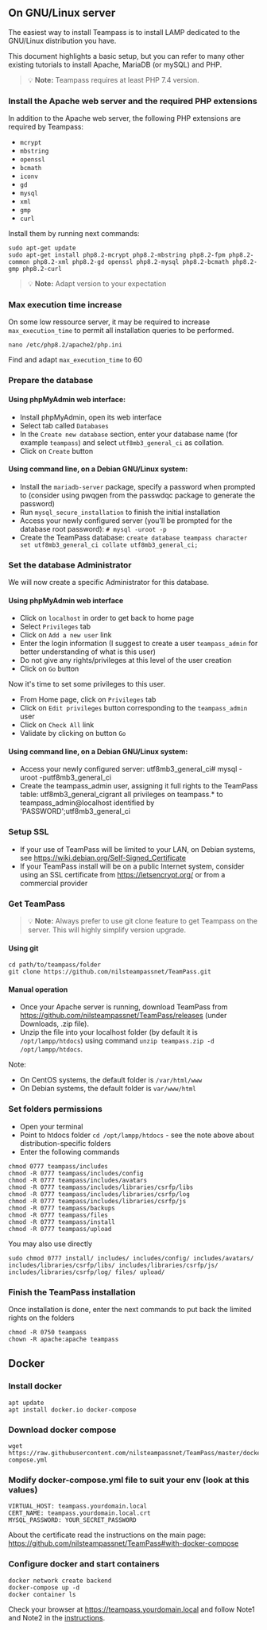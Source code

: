 <!-- docs/install/install.md -->




##  On GNU/Linux server

The easiest way to install Teampass is to install LAMP dedicated to the GNU/Linux distribution you have. 

This document highlights a basic setup, but you can refer to many other existing tutorials to install Apache, MariaDB (or mySQL) and PHP.

> :bulb: **Note:**  Teampass requires at least PHP 7.4 version.

### Install the Apache web server and the required PHP extensions

In addition to the Apache web server, the following PHP extensions are required by Teampass:

* `mcrypt`
* `mbstring`
* `openssl`
* `bcmath`
* `iconv`
* `gd`
* `mysql`
* `xml`
* `gmp`
* `curl`

Install them by running next commands:

```
sudo apt-get update
sudo apt-get install php8.2-mcrypt php8.2-mbstring php8.2-fpm php8.2-common php8.2-xml php8.2-gd openssl php8.2-mysql php8.2-bcmath php8.2-gmp php8.2-curl
```
> :bulb: **Note:**  Adapt version to your expectation

### Max execution time increase

On some low ressource server, it may be required to increase `max_execution_time` to permit all installation queries to be performed.

```
nano /etc/php8.2/apache2/php.ini
```

Find and adapt `max_execution_time` to 60


### Prepare the database

#### Using phpMyAdmin web interface:

* Install phpMyAdmin, open its web interface
* Select tab called `Databases`
* In the `Create new database` section, enter your database name (for example `teampass`) and select `utf8mb3_general_ci` as collation.
* Click on `Create` button

#### Using command line, on a Debian GNU/Linux system:

* Install the `mariadb-server` package, specify a password when prompted to (consider using pwqgen from the passwdqc package to generate the password)
* Run `mysql_secure_installation` to finish the initial installation
* Access your newly configured server (you'll be prompted for the database root password): 
  ```# mysql -uroot -p```
* Create the TeamPass database: 
  ```create database teampass character set utf8mb3_general_ci collate utf8mb3_general_ci;```

### Set the database Administrator

We will now create a specific Administrator for this database.

#### Using phpMyAdmin web interface

* Click on `localhost` in order to get back to home page
* Select `Privileges` tab
* Click on `Add a new user` link
* Enter the login information (I suggest to create a user `teampass_admin` for better understanding of what is this user)
* Do not give any rights/privileges at this level of the user creation
* Click on `Go` button

Now it's time to set some privileges to this user.

* From Home page, click on `Privileges` tab
* Click on `Edit privileges` button corresponding to the `teampass_admin` user
* Click on `Check All` link
* Validate by clicking on button `Go`

#### Using command line, on a Debian GNU/Linux system:

* Access your newly configured server:
  utf8mb3_general_ci# mysql -uroot -putf8mb3_general_ci
* Create the teampass_admin user, assigning it full rights to the TeamPass table: 
  utf8mb3_general_cigrant all privileges on teampass.* to teampass_admin@localhost identified by 'PASSWORD';utf8mb3_general_ci

### Setup SSL

* If your use of TeamPass will be limited to your LAN, on Debian systems, see https://wiki.debian.org/Self-Signed_Certificate
* If your TeamPass install will be on a public Internet system, consider using an SSL certificate from https://letsencrypt.org/ or from a commercial provider

### Get TeamPass

> :bulb: **Note:**  Always prefer to use git clone feature to get Teampass on the server. This will highly simplify version upgrade.

#### Using git

```
cd path/to/teampass/folder
git clone https://github.com/nilsteampassnet/TeamPass.git
```

#### Manual operation

* Once your Apache server is running, download TeamPass from https://github.com/nilsteampassnet/TeamPass/releases (under Downloads, .zip file).
* Unzip the file into your localhost folder (by default it is `/opt/lampp/htdocs`) using command `unzip teampass.zip -d /opt/lampp/htdocs`.

Note:

* On CentOS systems, the default folder is `/var/html/www`
* On Debian systems, the default folder is `var/www/html`

### Set folders permissions

* Open your terminal
* Point to htdocs folder `cd /opt/lampp/htdocs` - see the note above about distribution-specific folders
* Enter the following commands
```
chmod 0777 teampass/includes
chmod -R 0777 teampass/includes/config
chmod -R 0777 teampass/includes/avatars
chmod -R 0777 teampass/includes/libraries/csrfp/libs
chmod -R 0777 teampass/includes/libraries/csrfp/log
chmod -R 0777 teampass/includes/libraries/csrfp/js
chmod -R 0777 teampass/backups
chmod -R 0777 teampass/files
chmod -R 0777 teampass/install
chmod -R 0777 teampass/upload
```
You may also use directly
```
sudo chmod 0777 install/ includes/ includes/config/ includes/avatars/ includes/libraries/csrfp/libs/ includes/libraries/csrfp/js/ includes/libraries/csrfp/log/ files/ upload/
```

### Finish the TeamPass installation

Once installation is done, enter the next commands to put back the limited rights on the folders

```
chmod -R 0750 teampass
chown -R apache:apache teampass
```

## Docker

### Install docker
```
apt update
apt install docker.io docker-compose
```

### Download docker compose 
```
wget https://raw.githubusercontent.com/nilsteampassnet/TeamPass/master/docker-compose.yml
```

### Modify docker-compose.yml file to suit your env (look at this values) 
```
VIRTUAL_HOST: teampass.yourdomain.local
CERT_NAME: teampass.yourdomain.local.crt
MYSQL_PASSWORD: YOUR_SECRET_PASSWORD
```
About the certificate read the instructions on the main page: https://github.com/nilsteampassnet/TeamPass#with-docker-compose

### Configure docker and start containers 
```
docker network create backend
docker-compose up -d
docker container ls 
```

Check your browser at https://teampass.yourdomain.local and follow Note1 and Note2 in the [instructions](https://github.com/nilsteampassnet/TeamPass#with-docker-compose).

